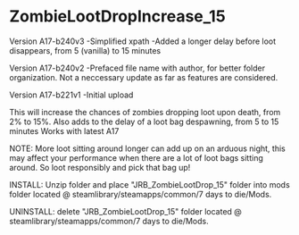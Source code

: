 # ZombieLootDropIncrease_15

Version A17-b240v3
-Simplified xpath
-Added a longer delay before loot disappears, from 5 (vanilla) to 15 minutes

Version A17-b240v2
-Prefaced file name with author, for better folder organization. Not a neccessary update as far as features are considered.

Version A17-b221v1
-Initial upload

This will increase the chances of zombies dropping loot upon death, from 2% to 15%.
Also adds to the delay of a loot bag despawning, from 5 to 15 minutes
Works with latest A17

NOTE: More loot sitting around longer can add up on an arduous night, this may affect your performance when there are a lot of loot bags sitting around. So loot responsibly and pick that bag up!

INSTALL: Unzip folder and place "JRB_ZombieLootDrop_15" folder into mods folder located @ steamlibrary/steamapps/common/7 days to die/Mods.

UNINSTALL: delete "JRB_ZombieLootDrop_15" folder located @ steamlibrary/steamapps/common/7 days to die/Mods.
